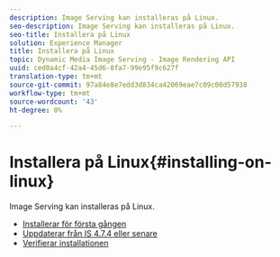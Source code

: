 ```yaml
---
description: Image Serving kan installeras på Linux.
seo-description: Image Serving kan installeras på Linux.
seo-title: Installera på Linux
solution: Experience Manager
title: Installera på Linux
topic: Dynamic Media Image Serving - Image Rendering API
uuid: ced0a4cf-42a4-45d6-8fa7-99e95f9c627f
translation-type: tm+mt
source-git-commit: 97a84e8e7edd3d834ca42069eae7c09c00d57938
workflow-type: tm+mt
source-wordcount: '43'
ht-degree: 0%

---
```



# Installera på Linux{#installing-on-linux}

Image Serving kan installeras på Linux.

* [Installerar för första gången](t-first-install-lin.md)
* [Uppdaterar från IS 4.7.4 eller senare](t-update-lin.md)
* [Verifierar installationen](t-verify-install-lin.md)
